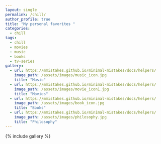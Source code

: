 ```yaml
---
layout: single
permalink: /chill/
author_profile: true
title: "My personal favorites "
categories:
  - chill
tags:
  - chill
  - movies
  - music
  - books
  - tv-series
gallery:
  - url: https://mmistakes.github.io/minimal-mistakes/docs/helpers/
    image_path: /assets/images/music_icon.jpg
    title: "Music"
  - url: https://mmistakes.github.io/minimal-mistakes/docs/helpers/
    image_path: /assets/images/movie_icon1.jpg
    title: "Movies"
  - url: https://mmistakes.github.io/minimal-mistakes/docs/helpers/
    image_path: /assets/images/book_icon.jpg
    title: "Books"
  - url: https://mmistakes.github.io/minimal-mistakes/docs/helpers/
    image_path: /assets/images/philosophy.jpg
    title: "Philosophy"
---  
```

{% include gallery %}